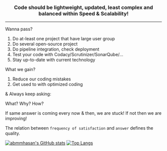 <h3 align="center">Code should be lightweight, updated, least complex and balanced within Speed & Scalability!</h3>
<hr>

Wanna pass? 
1. Do at-least one project that have large user group
2. Do several open-source project
3. Do pipeline integration, check deployment
4. Test your code with Codacy/Scrutinizer/SonarQube/...
5. Stay up-to-date with current technology

What we gain?
1. Reduce our coding mistakes
2. Get used to with optimized coding

& Always keep asking:

What? Why? How?

If same answer is coming every now & then, we are stuck! If not then we are improving!

The relation between `frequency of satisfaction` and `answer` defines the quality.

[![abmmhasan's GitHub stats](https://github-readme-stats.vercel.app/api?username=abmmhasan&count_private=true&show_icons=true&theme=blueberry&bg_color=00000000&include_all_commits=true&hide_title=true&hide_border=true)](https://github.com/abmmhasan)
[![Top Langs](https://github-readme-stats.vercel.app/api/top-langs/?username=abmmhasan&show_icons=true&theme=blueberry&bg_color=00000000&layout=compact&hide_border=true)](https://github.com/abmmhasan)

<!--
**abmmhasan/abmmhasan** is a ✨ _special_ ✨ repository because its `README.md` (this file) appears on your GitHub profile.

Here are some ideas to get you started:

- 🔭 I’m currently working on ...
- 🌱 I’m currently learning ...
- 👯 I’m looking to collaborate on ...
- 🤔 I’m looking for help with ...
- 💬 Ask me about ...
- 📫 How to reach me: ...
- 😄 Pronouns: ...
- ⚡ Fun fact: ...
-->
